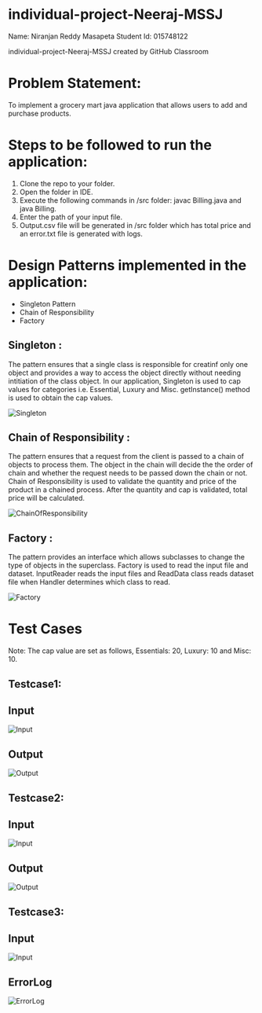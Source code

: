 # individual-project-Neeraj-MSSJ

Name: Niranjan Reddy Masapeta
Student Id: 015748122

individual-project-Neeraj-MSSJ created by GitHub Classroom

# Problem Statement:

To implement a grocery mart java application that allows users to add and purchase products. 

# Steps to be followed to run the application:

1. Clone the repo to your folder.
2. Open the folder in IDE.
3. Execute the following commands in /src folder: javac Billing.java and java Billing.
4. Enter the path of your input file.
5. Output.csv file will be generated in /src folder which has total price and an error.txt file is generated with logs.



# Design Patterns implemented in the application:
 * Singleton Pattern
 * Chain of Responsibility
 * Factory

## Singleton :

The pattern ensures that a single class is responsible for creatinf only one object and provides a way to access the object directly without needing intitiation of the class object. In our application, Singleton is used to cap values for categories i.e. Essential, Luxury and Misc. getInstance() method is used to obtain the cap values.

![Singleton](src/images/Singleton.jpg)

      

## Chain of Responsibility :

The pattern ensures that a request from the client is passed to a chain of objects to process them. The object in the chain will decide the the order of chain and whether the request needs to be passed down the chain or not. Chain of Responsibility is used to validate the quantity and price of the product in a chained process. After the quantity and cap is validated, total price will be calculated.

![ChainOfResponsibility](src/images/ChainOfResponsibility.jpg)



## Factory :

The pattern provides an interface which allows subclasses to change the type of objects in the superclass. Factory is used to read the input file and dataset. InputReader reads the input files and ReadData class reads dataset file when Handler determines which class to read.

![Factory](src/images/Factory.jpg)

# Test Cases

Note: The cap value are set as follows, 
Essentials: 20, Luxury: 10 and Misc: 10.


## Testcase1:

## Input
![Input](src/images/InputTC1.png)
## Output
![Output](src/images/OutputTC1.png)


## Testcase2:

## Input
![Input](src/images/InputTC2.png)
## Output
![Output](src/images/OutputTC2.png)

## Testcase3:

## Input
![Input](src/images/InputTC3.png)
## ErrorLog
![ErrorLog](src/images/ErrorLogTC3.png)
